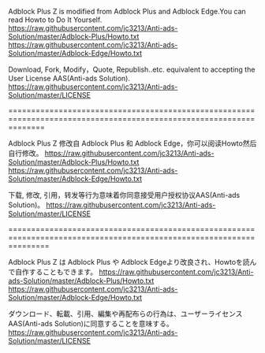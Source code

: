 Adblock Plus Z is modified from Adblock Plus and Adblock Edge.You can read Howto to Do It Yourself.
https://raw.githubusercontent.com/jc3213/Anti-ads-Solution/master/Adblock-Plus/Howto.txt
https://raw.githubusercontent.com/jc3213/Anti-ads-Solution/master/Adblock-Edge/Howto.txt

Download, Fork, Modify，Quote, Republish..etc. equivalent to accepting the User License AAS(Anti-ads Solution).
https://raw.githubusercontent.com/jc3213/Anti-ads-Solution/master/LICENSE

====================================================================================================================


Adblock Plus Z 修改自 Adblock Plus 和 Adblock Edge，你可以阅读Howto然后自行修改。
https://raw.githubusercontent.com/jc3213/Anti-ads-Solution/master/Adblock-Plus/Howto.txt
https://raw.githubusercontent.com/jc3213/Anti-ads-Solution/master/Adblock-Edge/Howto.txt

下载, 修改, 引用，转发等行为意味着你同意接受用户授权协议AAS(Anti-ads Solution)。
https://raw.githubusercontent.com/jc3213/Anti-ads-Solution/master/LICENSE

=====================================================================================================================


Adblock Plus Z は Adblock Plus や Adblock Edgeより改良され、Howtoを読んで自作することもできます。
https://raw.githubusercontent.com/jc3213/Anti-ads-Solution/master/Adblock-Plus/Howto.txt
https://raw.githubusercontent.com/jc3213/Anti-ads-Solution/master/Adblock-Edge/Howto.txt

ダウンロード、転載、引用、編集や再配布らの行為は、ユーザーライセンスAAS(Anti-ads Solution)に同意することを意味する。
https://raw.githubusercontent.com/jc3213/Anti-ads-Solution/master/LICENSE

